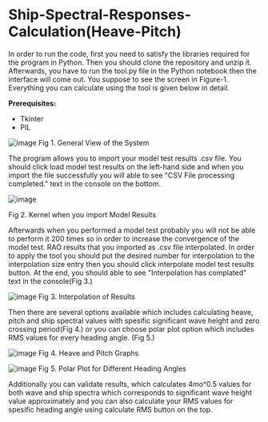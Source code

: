 # Ship-Spectral-Responses-Calculation(Heave-Pitch)

In order to run the code, first you need to satisfy the libraries required for the program in Python. Then you should clone the repository and unzip it. Afterwards, you have to run the tool.py file in the Python notebook then the interface will come out. You suppose to see the screen in Figure-1.
Everything you can calculate using the tool is given below in detail.

**Prerequisites:**
- Tkinter
- PIL



![image](https://github.com/kaganbozali/Ship-Spectral-Responses-Calculation-Heave-Pitch-/assets/104154215/59c83d18-c1a1-4aeb-ab90-9904ca15f10b)
Fig 1. General View of the System

The program allows you to import your model test results .csv file. You should click load model test results on the left-hand side and when you import the file successfully you will able to see "CSV File processing completed." text in the console on the bottom.

![image](https://github.com/kaganbozali/Ship-Spectral-Responses-Calculation-Heave-Pitch-/assets/104154215/b9285396-e713-4399-959e-c1578b13e08a)

Fig 2. Kernel when you import Model Results

Afterwards when you performed a model test probably you will not be able to perform it 200 times so in order to increase the convergence of the model test. RAO results that you imported as .csv file interpolated. In order to apply the tool you should put the desired number for interpolation to the interpolation size entry then you should click interpolate model test results button. At the end, you should able to see "Interpolation has complated" text in the console(Fig 3.)

![image](https://github.com/kaganbozali/Ship-Spectral-Responses-Calculation-Heave-Pitch-/assets/104154215/3e7f144c-1405-4c42-9966-7c9dd38cf8bf)
Fig 3. Interpolation of Results

Then there are several options available which includes calculating heave, pitch and ship spectral values with spesific significant wave height and zero crossing period(Fig 4.) or you can choose polar plot option which includes RMS values for every heading angle. (Fig 5.)

![image](https://github.com/kaganbozali/Ship-Spectral-Responses-Calculation-Heave-Pitch-/assets/104154215/45580b6d-8bfa-42e7-8981-34e8066d1297)
Fig 4. Heave and Pitch Graphs

![image](https://github.com/kaganbozali/Ship-Spectral-Responses-Calculation-Heave-Pitch-/assets/104154215/0b0a5139-9932-45a0-a9d1-65146de8004d)
Fig 5. Polar Plot for Different Heading Angles

Additionally you can validate results, which calculates 4mo^0.5 values for both wave and ship spectra which corresponds to significant wave height value approximately and you can also calculate your RMS values for spesific heading angle using calculate RMS button on the top.
